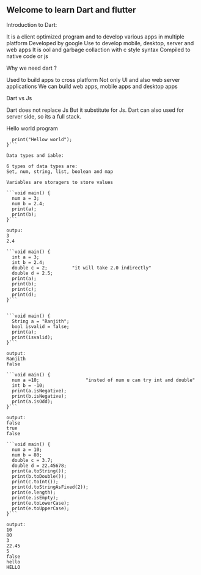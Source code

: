 ## Welcome to learn Dart and flutter

Introduction to Dart:

It is a client optimized program and to develop various apps in multiple platform
Developed by google
Use to develop mobile, desktop, server and web apps
It is ool and garbage collaction with c style syntax
Compiled to native code or js

Why we need dart ?

Used to build apps to cross platform
Not only UI and also web server applications
We can build web apps, mobile apps and desktop apps

Dart vs Js

Dart does not replace Js
But it substitute for Js.
Dart can also used for server side, so its a full stack.

Hello world program

```void main() {
  print("Hellow world");
}```

Data types and iable:

6 types of data types are:
Set, num, string, list, boolean and map

Variables are storagers to store values

```void main() {
  num a = 3;
  num b = 2.4;
  print(a);
  print(b);
}```

outpu:
3
2.4

```void main() {
  int a = 3;
  int b = 2.4;
  double c = 2;         "it will take 2.0 indirectly"
  double d = 2.5;
  print(a);
  print(b);
  print(c);
  print(d);
}```


```void main() {
  String a = "Ranjith";
  bool isvalid = false;
  print(a);
  print(isvalid);
}```

output:
Ranjith
false

```void main() {
  num a =10;                 "insted of num u can try int and double"
  int b = -10;
  print(a.isNegative);
  print(b.isNegative);
  print(a.isOdd);
}```

output:
false
true
false

```void main() {
  num a = 10;
  num b = 80;
  double c = 3.7;
  double d = 22.45678;
  print(a.toString());
  print(b.toDouble());
  print(c.toInt());
  print(d.toStringAsFixed(2));
  print(e.length);
  print(e.isEmpty);
  print(e.toLowerCase);
  print(e.toUpperCase);
}```

output:
10
80
3
22.45
5
false
hello
HELLO
